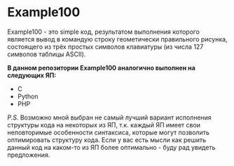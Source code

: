 # Example100

Example100 - это simple код,
результатом выполнения которого является вывод в командую строку геометически правильного рисунка,
состоящего из трёх простых символов клавиатуры (из числа 127 символов таблицы ASCII).

**В данном репозитории Example100 аналогично выполнен на следующих ЯП:**
* C
* Python
* PHP

*P.S.*
Возможно мной выбран не самый лучший вариант исполнения структуры кода на некоторых из ЯП,
т.к. каждый ЯП имеет свои неповторимые особенности синтаксиса, которые могут позволить оптимировать структуру кода.
Если у вас есть мысли как решить данный код на каком-то из ЯП более оптимально - буду рад увидеть предложения.
